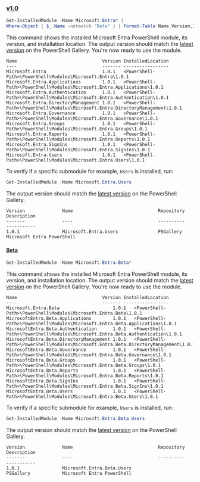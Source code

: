 ### [v1.0](#tab/v1)

```powershell
Get-InstalledModule -Name Microsoft.Entra* |
Where-Object { $_.Name -notmatch "Beta" } | Format-Table Name,Version,InstalledLocation -AutoSize
```

This command shows the installed Microsoft Entra PowerShell module, its version, and installation location. The output version should match the [latest version](https://www.powershellgallery.com/packages/Microsoft.Entra) on the PowerShell Gallery. You're now ready to use the module.

```Output
Name                                Version InstalledLocation
----                                ------- -----------------
Microsoft.Entra                     1.0.1   <PowerShell-Path>\PowerShell\Modules\Microsoft.Entra\1.0.1
Microsoft.Entra.Applications        1.0.1   <PowerShell-Path>\PowerShell\Modules\Microsoft.Entra.Applications\1.0.1
Microsoft.Entra.Authentication      1.0.1   <PowerShell-Path>\PowerShell\Modules\Microsoft.Entra.Authentication\1.0.1
Microsoft.Entra.DirectoryManagement 1.0.1   <PowerShell-Path>\PowerShell\Modules\Microsoft.Entra.DirectoryManagement\1.0.1
Microsoft.Entra.Governance          1.0.1   <PowerShell-Path>\PowerShell\Modules\Microsoft.Entra.Governance\1.0.1
Microsoft.Entra.Groups              1.0.1   <PowerShell-Path>\PowerShell\Modules\Microsoft.Entra.Groups\1.0.1
Microsoft.Entra.Reports             1.0.1   <PowerShell-Path>\PowerShell\Modules\Microsoft.Entra.Reports\1.0.1
Microsoft.Entra.SignIns             1.0.1   <PowerShell-Path>\PowerShell\Modules\Microsoft.Entra.SignIns\1.0.1
Microsoft.Entra.Users               1.0.1   <PowerShell-Path>\PowerShell\Modules\Microsoft.Entra.Users\1.0.1
```

To verify if a specific submodule for example, `Users` is installed, run:

```powershell
Get-InstalledModule -Name Microsoft.Entra.Users
```

The output version should match the [latest version](https://www.powershellgallery.com/packages/Microsoft.Entra.Users) on the PowerShell Gallery.

```Output
Version              Name                                Repository           Description
-------              ----                                ----------           -----------
1.0.1                Microsoft.Entra.Users               PSGallery            Microsoft Entra PowerShell
```

#### [Beta](#tab/Beta)

```powershell
Get-InstalledModule -Name Microsoft.Entra.Beta*
```

This command shows the installed Microsoft Entra PowerShell module, its version, and installation location. The output version should match the [latest version](https://www.powershellgallery.com/packages/Microsoft.Entra.Beta) on the PowerShell Gallery. You're now ready to use the module.

```Output
Name                                Version InstalledLocation
----                                ------- -----------------
Microsoft.Entra.Beta                    1.0.1   <PowerShell-Path>\PowerShell\Modules\Microsoft.Entra.Beta\1.0.1
MicrosoftEntra.Beta.Applications        1.0.1   <PowerShell-Path>\PowerShell\Modules\Microsoft.Entra.Beta.Applications\1.0.1
MicrosoftEntra.Beta.Authentication      1.0.1   <PowerShell-Path>\PowerShell\Modules\Microsoft.Entra.Beta.Authentication\1.0.1
MicrosoftEntra.Beta.DirectoryManagement 1.0.1   <PowerShell-Path>\PowerShell\Modules\Microsoft.Entra.Beta.DirectoryManagement\1.0.1
MicrosoftEntra.Beta.Governance          1.0.1   <PowerShell-Path>\PowerShell\Modules\Microsoft.Entra.Beta.Governance\1.0.1
MicrosoftEntra.Beta.Groups              1.0.1   <PowerShell-Path>\PowerShell\Modules\Microsoft.Entra.Beta.Groups\1.0.1
MicrosoftEntra.Beta.Reports             1.0.1   <PowerShell-Path>\PowerShell\Modules\Microsoft.Entra.Beta.Reports\1.0.1
MicrosoftEntra.Beta.SignIns             1.0.1   <PowerShell-Path>\PowerShell\Modules\Microsoft.Entra.Beta.SignIns\1.0.1
MicrosoftEntra.Beta.Users               1.0.1   <PowerShell-Path>\PowerShell\Modules\Microsoft.Entra.Beta.Users\1.0.1
```

To verify if a specific submodule for example, `Users` is installed, run:

```powershell
Get-InstalledModule -Name Microsoft.Entra.Beta.Users
```

The output version should match the [latest version](https://www.powershellgallery.com/packages/Microsoft.Entra.Beta.Users) on the PowerShell Gallery.

```Output
Version              Name                                Repository           Description
-------              ----                                ----------           -----------
1.0.1                Microsoft.Entra.Beta.Users               PSGallery            Microsoft Entra PowerShell
```
